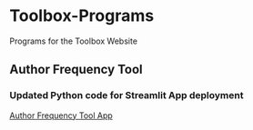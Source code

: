 # Toolbox-Programs
Programs for the Toolbox Website

## Author Frequency Tool
### Updated Python code for Streamlit App deployment

[Author Frequency Tool App](https://bluprintoncology-toolbox-programs-authorfr-authorfreqcsv-yb41il.streamlit.app/)

